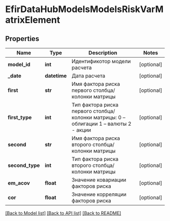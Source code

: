# EfirDataHubModelsModelsRiskVarMatrixElement

## Properties
Name | Type | Description | Notes
------------ | ------------- | ------------- | -------------
**model_id** | **int** | Идентификотор модели расчета | [optional] 
**_date** | **datetime** | Дата расчета | [optional] 
**first** | **str** | Имя фактора риска первого столбца/колонки матрицы | [optional] 
**first_type** | **int** | Тип фактора риска первого столбца/колонки матрицы:   0 – облигации  1 – валюты   2 - акции | [optional] 
**second** | **str** | Имя фактора риска второго столбца/колонки матрицы | [optional] 
**second_type** | **int** | Тип фактора риска второго столбца/колонки матрицы | [optional] 
**em_acov** | **float** | Значение ковариации факторов риска | [optional] 
**cor** | **float** | Значение корреляции факторов риска | [optional] 

[[Back to Model list]](../README.md#documentation-for-models) [[Back to API list]](../README.md#documentation-for-api-endpoints) [[Back to README]](../README.md)

